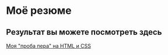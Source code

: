 # Моё резюме
## Результат вы можете посмотреть здесь
[Моя "проба пера" на HTML и CSS](https://gauri-git-hub.github.io/Resume_GulnaraN/)
